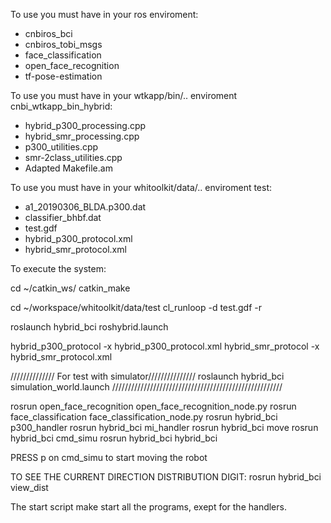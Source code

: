 To use you must have in your ros enviroment:
- cnbiros_bci
- cnbiros_tobi_msgs
- face_classification
- open_face_recognition
- tf-pose-estimation

To use you must have in your wtkapp/bin/.. enviroment cnbi_wtkapp_bin_hybrid:
- hybrid_p300_processing.cpp
- hybrid_smr_processing.cpp
- p300_utilities.cpp
- smr-2class_utilities.cpp
- Adapted Makefile.am

To use you must have in your whitoolkit/data/.. enviroment test:
- a1_20190306_BLDA.p300.dat
- classifier_bhbf.dat
- test.gdf
- hybrid_p300_protocol.xml
- hybrid_smr_protocol.xml

To execute the system:

cd ~/catkin_ws/
catkin_make

cd ~/workspace/whitoolkit/data/test
cl_runloop -d test.gdf -r

roslaunch hybrid_bci roshybrid.launch

hybrid_p300_protocol -x hybrid_p300_protocol.xml
hybrid_smr_protocol -x hybrid_smr_protocol.xml

////////////// For test with simulator///////////////
roslaunch hybrid_bci simulation_world.launch
//////////////////////////////////////////////////////

rosrun open_face_recognition open_face_recognition_node.py
rosrun face_classification face_classification_node.py
rosrun hybrid_bci p300_handler
rosrun hybrid_bci mi_handler
rosrun hybrid_bci move
rosrun hybrid_bci cmd_simu
rosrun hybrid_bci hybrid_bci

PRESS p on cmd_simu to start moving the robot

TO SEE THE CURRENT DIRECTION DISTRIBUTION DIGIT:
rosrun hybrid_bci view_dist

The start script make start all the programs, exept for the handlers.


